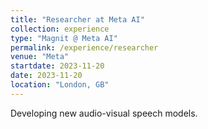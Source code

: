 ```yaml
---
title: "Researcher at Meta AI"
collection: experience
type: "Magnit @ Meta AI"
permalink: /experience/researcher
venue: "Meta"
startdate: 2023-11-20
date: 2023-11-20
location: "London, GB"
---
```


Developing new audio-visual speech models.